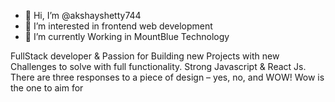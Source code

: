 - 👋 Hi, I’m @akshayshetty744
- 👀 I’m interested in frontend web development 
- 🌱 I’m currently Working in MountBlue Technology 

FullStack developer & Passion for Building new Projects
with new Challenges to solve with full functionality.
Strong Javascript & React Js. There are three responses to
a piece of design – yes, no, and WOW! Wow is the one to
aim for



